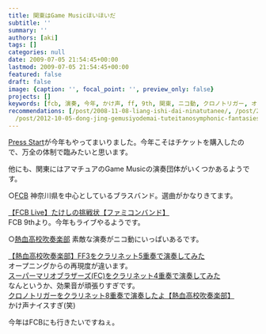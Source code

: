 ```yaml
---
title: 関東はGame Musicほいほいだ
subtitle: ''
summary: ''
authors: [aki]
tags: []
categories: null
date: 2009-07-05 21:54:45+00:00
lastmod: 2009-07-05 21:54:45+00:00
featured: false
draft: false
image: {caption: '', focal_point: '', preview_only: false}
projects: []
keywords: [fcb, 演奏, 今年, かけ声, ff, 9th, 関東, ニコ動, クロノトリガー, オープニング]
recommendations: [/post/2008-11-08-liang-ishi-dai-ninatutanee/, /post/2012-09-24-sheng-yan-zou-henoqi-dai-tojia-zhi/,
  /post/2012-10-05-dong-jing-gemusiyodemai-tuteitanosymphonic-fantasies-tokyo-nocdganetutodemai-eru/]
---
```

[Press Start](http://fami-web.jp/pressstart/)が今年もやってまいりました。今年こそはチケットを購入したので、万全の体制で臨みたいと思います。

他にも、関東にはアマチュアのGame Musicの演奏団体がいくつかあるようです。

○[FCB](http://famicomband.org/) 神奈川県を中心としているブラスバンド。選曲がかなりきてます。

[【FCB Live】たけしの挑戦状【ファミコンバンド】](http://www.nicovideo.jp/watch/sm7510496)  
FCB 9thより。今年もライブやるようです。

○[熱血高校吹奏楽部](http://neket.web.fc2.com/) 素敵な演奏がニコ動にいっぱいあるです。

[【熱血高校吹奏楽部】FF3をクラリネット5重奏で演奏してみた](http://www.smilevideo.jp/view/4164844/200016)  
オープニングからの再現度が違います。  
[スーパーマリオブラザーズ(FC)をクラリネット4重奏で演奏してみた](http://www.smilevideo.jp/view/2218641/200016)  
なんというか、効果音が頑張りすぎです。  
[クロノトリガーをクラリネット8重奏で演奏したよ【熱血高校吹奏楽部】](http://www.nicovideo.jp/allegation/sm6650939)  
かけ声ナイスすぎ(笑)

今年はFCBにも行きたいですねぇ。


